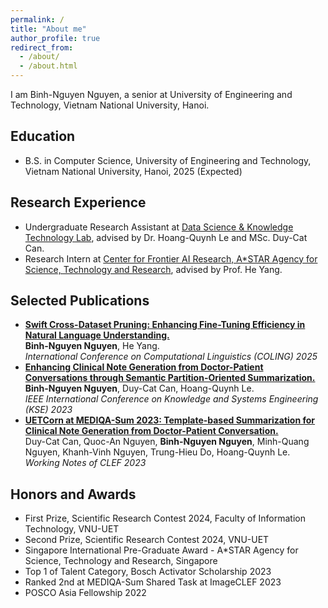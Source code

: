 ```yaml
---
permalink: /
title: "About me"
author_profile: true
redirect_from: 
  - /about/
  - /about.html
---
```


I am Binh-Nguyen Nguyen, a senior at University of Engineering and Technology, Vietnam National University, Hanoi.

Education
-----
+ B.S. in Computer Science, University of Engineering and Technology, Vietnam National University, Hanoi, 2025 (Expected)

Research Experience
-----
+ Undergraduate Research Assistant at <a href="https://www.fit.uet.vnu.edu.vn/en/knowledge-technology-and-data-science-laboratory/">Data Science & Knowledge Technology Lab</a>, advised by Dr. Hoang-Quynh Le and MSc. Duy-Cat Can.
+ Research Intern at <a href="https://www.a-star.edu.sg/cfar">Center for Frontier AI Research, A*STAR Agency for Science, Technology and Research</a>, advised by Prof. He Yang.

Selected Publications
-----
+ <a href="https://aclanthology.org/2025.coling-main.49/">**Swift Cross-Dataset Pruning: Enhancing Fine-Tuning Efficiency in Natural Language Understanding.**</a> <br>
**Binh-Nguyen Nguyen**, He Yang. <br>
_International Conference on Computational Linguistics (COLING) 2025_
+ <a href="[https://ieeexplore.ieee.org/document/10299512">**Enhancing Clinical Note Generation from Doctor-Patient Conversations through Semantic Partition-Oriented Summarization.**</a> <br>
**Binh-Nguyen Nguyen**, Duy-Cat Can, Hoang-Quynh Le. <br>
_IEEE International Conference on Knowledge and Systems Engineering (KSE) 2023_
+ <a href="https://ceur-ws.org/Vol-3497/paper-117.pdf">**UETCorn at MEDIQA-Sum 2023: Template-based Summarization for Clinical Note Generation from Doctor-Patient Conversation.**</a> <br>
Duy-Cat Can, Quoc-An Nguyen, **Binh-Nguyen Nguyen**, Minh-Quang Nguyen, Khanh-Vinh Nguyen, Trung-Hieu Do, Hoang-Quynh Le. <br>
_Working Notes of CLEF 2023_

Honors and Awards
-----
+ First Prize, Scientific Research Contest 2024, Faculty of Information Technology, VNU-UET
+ Second Prize, Scientific Research Contest 2024, VNU-UET
+ Singapore International Pre-Graduate Award - A*STAR Agency for Science, Technology and Research, Singapore
+ Top 1 of Talent Category, Bosch Activator Scholarship 2023
+ Ranked 2nd at MEDIQA-Sum Shared Task at ImageCLEF 2023
+ POSCO Asia Fellowship 2022
